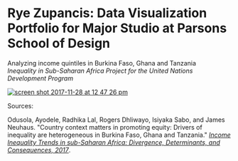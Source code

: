 # Rye Zupancis: Data Visualization Portfolio for Major Studio at Parsons School of Design

Analyzing income quintiles in Burkina Faso, Ghana and Tanzania
</br>
_Inequality in Sub-Saharan Africa Project for the United Nations Development Program_

[![screen shot 2017-11-28 at 12 47 26 pm](https://user-images.githubusercontent.com/15457713/33335276-94e3bfa2-d43a-11e7-9335-9463bbc50e44.jpg)](https://ryezzz.github.io/ms1/)

Sources:

Odusola, Ayodele, Radhika Lal, Rogers Dhliwayo, Isiyaka Sabo, and James Neuhaus. "Country context matters in promoting equity: Drivers of inequality are heterogeneous in Burkina Faso, Ghana and Tanzania." [_Income Inequality Trends in sub-Saharan Africa: Divergence, Determinants, and Consequences, 2017_](www.africa.undp.org/content/dam/rba/docs/Reports/undp-rba_Income%20Inequality%20in%20SSA_Chapter%2014.pdf).
